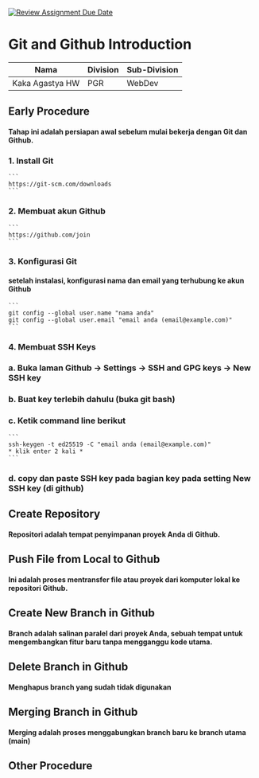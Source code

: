 [![Review Assignment Due Date](https://classroom.github.com/assets/deadline-readme-button-22041afd0340ce965d47ae6ef1cefeee28c7c493a6346c4f15d667ab976d596c.svg)](https://classroom.github.com/a/tbEHDGEc)
# Git and Github Introduction

| Nama  | Division        | Sub-Division  |
| ----- | ---------- | ---------- |
| Kaka Agastya HW   | PGR | WebDev |

## Early Procedure
#### Tahap ini adalah persiapan awal sebelum mulai bekerja dengan Git dan Github.
### 1. Install Git
    ```
    https://git-scm.com/downloads
    ```
### 2. Membuat akun Github
    ```
    https://github.com/join
    ```
### 3. Konfigurasi Git
#### setelah instalasi, konfigurasi nama dan email yang terhubung ke akun Github
    ```
    git config --global user.name "nama anda"
    git config --global user.email "email anda (email@example.com)"
    ```
### 4. Membuat SSH Keys
### a. Buka laman Github -> Settings -> SSH and GPG keys -> New SSH key
### b. Buat key terlebih dahulu (buka git bash)
### c. Ketik command line berikut
    ```
    ssh-keygen -t ed25519 -C "email anda (email@example.com)"
    * klik enter 2 kali *
    ```
### d. copy dan paste SSH key pada bagian key pada setting New SSH key (di github)

## Create Repository
#### Repositori adalah tempat penyimpanan proyek Anda di Github.

## Push File from Local to Github
#### Ini adalah proses mentransfer file atau proyek dari komputer lokal ke repositori Github.

## Create New Branch in Github 
#### Branch adalah salinan paralel dari proyek Anda, sebuah tempat untuk mengembangkan fitur baru tanpa mengganggu kode utama.

## Delete Branch in Github
#### Menghapus branch yang sudah tidak digunakan

## Merging Branch in Github
#### Merging adalah proses menggabungkan branch baru ke branch utama (main)

## Other Procedure
